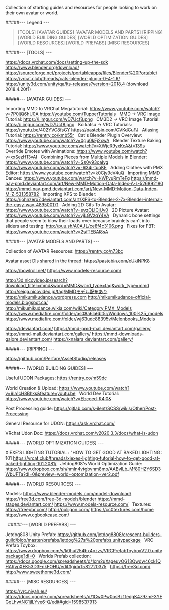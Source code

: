 Collection of starting guides and resources for people looking to work on their own avatar or world.

 #####--- Legend ---
 
>[TOOLS] 
>[AVATAR GUIDES]
>[AVATAR MODELS AND PARTS]
>[RIPPING]
>[WORLD BUILDING GUIDES]
>[WORLD OPTIMIZATION GUIDES]
>[WORLD RESOURCES] 
>[WORLD PREFABS] 
>[MISC RESOURCES]



 #####--- [TOOLS] --- 

https://docs.vrchat.com/docs/setting-up-the-sdk
https://www.blender.org/download/
https://sourceforge.net/projects/portableapps/files/Blender%20Portable/
https://vrcat.club/threads/cats-blender-plugin-0-4-1.6/
https://unity3d.com/unity/qa/lts-releases?version=2018.4 (download 2018.4.20f1)
 


 #####--- [AVATAR GUIDES] --- 

Importing MMD to VRChat Megatutorial:
https://www.youtube.com/watch?v=7P0ljQ6hU0A
https://youtube.com/TupperTutorials
 
MMD -> VRC Image Tutorial: https://i.imgur.com/wD7Ucf8.png
 
CM3D2 -> VRC Image Tutorial: https://i.imgur.com/wD7Ucf8.png
 
Koikatsu -> VRC Tutorials:
https://youtu.be/402YVC8fsGY
~~https://pastebin.com/CVKdCuFJ~~
 
Atlasing Tutorial: https://rentry.co/kmb55r
 
Cat's Blender Plugin Overview: https://www.youtube.com/watch?v=0gu0kEj2xwA
 
Blender Texture Baking Tutorial: https://www.youtube.com/watch?v=XWjeR9yxKcA&t=139s
 
Override Emotes with Animations: https://www.youtube.com/watch?v=xxSezH13vAI
 
Combining Pieces from Multiple Models in Blender:
https://www.youtube.com/watch?v=Ss0y93oaIvg
https://www.youtube.com/watch?v=-634i-tuoKE
 
Adding Clothes with PMX Editor: https://www.youtube.com/watch?v=k0Cjy9cV4uQ
 
Importing MMD Dances:
https://www.youtube.com/watch?v=kWFvuRmTeFg
https://mmd-nay-pmd.deviantart.com/art/New-MMD-Motion-Data-Index-A-L-526892180
https://mmd-nay-pmd.deviantart.com/art/New-MMD-Motion-Data-Index-M-Z-531358782
 
Importing XPS to Blender: https://johnzero7.deviantart.com/art/XPS-to-Blender-2-7x-Blender-internal-the-easy-way-489500171
 
Adding 2D Gifs To Avatar: https://www.youtube.com/watch?v=evzOLICiUv0
 
2D Picture Avatar: https://www.youtube.com/watch?v=vjLGVzqY4VA
 
Dynamic bone settings that people seem to blow their loads over because brainlets can't into sliders and testing:
http://puu.sh/A0AJL/ce8f4c3106.png
 
Fixes for FBT: https://www.youtube.com/watch?v=2sfTEBAl8sA



 #####--- [AVATAR MODELS AND PARTS] --- 

Collection of AVATAR Resources: https://rentry.co/n73bc

Avatar asset Dls shared in the thread: ~~https://pastebin.com/cUkiNPK8~~
 
https://bowlroll.net/
https://www.models-resource.com/
 
http://3d.nicovideo.jp/search?download_filter=mmd&word=MMD&word_type=tag&work_type=mmd
http://seiga.nicovideo.jp/tag/MMDモデル配布あり
https://mikumikudance.wordpress.com
http://mikumikudance-official-models.blogspot.ca/
http://mikumikudance.wikia.com/wiki/Category:PMX_Models
https://www.mediafire.com/folder/as08a6la6bt5r/Windows_100%25_models
https://www.mediafire.com/folder/wj63udc88395v/Melonbooks_Models
 
https://deviantart.com/
https://mmd-pmd-mall.deviantart.com/gallery/
https://mmd-mall.deviantart.com/gallery/
https://mmd-downloads-galore.deviantart.com/
https://xnalara.deviantart.com/gallery/



 #####--- [RIPPING] --- 

https://github.com/Perfare/AssetStudio/releases 



 #####--- [WORLD BUILDING GUIDES] --- 

Useful UDON Packages: https://rentry.co/m59dc

World Creation & Upload: https://www.youtube.com/watch?v=9la1cH8Bhks&feature=youtu.be
 
World Dev Tutorial: https://www.youtube.com/watch?v=Ebcoed-K4i0&

Post Processing guide: https://gitlab.com/s-ilent/SCSS/wikis/Other/Post-Processing

General Resource for UDON: https://ask.vrchat.com/

VRchat Udon Doc: https://docs.vrchat.com/v2020.3.3/docs/what-is-udon



 #####--- [WORLD OPTIMIZATION GUIDES] --- 

XIEXE'S LIGHTING TUTORIAL : "HOW TO GET GOOD AT BAKED LIGHTING : 101
https://vrcat.club/threads/xiexes-lighting-tutorial-how-to-get-good-at-baked-lighting-101.2081/
 
Jetdog808's World Optimization Guide:
https://www.dropbox.com/sh/hmln4vtgbvnm8mp/AABvlLb_Mf80HZY6SD3WbUFTa?dl=0&preview=world+optomization+ver2.pdf
 
 

 #####--- [WORLD RESOURCES] --- 

Models:
https://www.blender-models.com/model-download/
https://free3d.com/free-3d-models/blender
https://mmd-stages.deviantart.com/
https://www.models-resource.com/
 
Textures:
https://freepbr.com/
http://poliigon.com/
https://cc0textures.com/home
https://www.cgbookcase.com/


 
 #####--- [WORLD PREFABS] --- 

Jetdog808 Unity Prefab:
https://github.com/jetdog8808/crescent-builders-guild/blob/master/prefabs/jetdog%27s%20prefabs.unitypackage
 
VRC Prefab Toybox:
https://www.dropbox.com/s/k0hui254bx4ozzv/VRCPrefabToyboxV2.0.unitypackage?dl=0
 
Worlds Prefab collection:
https://docs.google.com/spreadsheets/d/1cm2uXageuvOG13Qwdw46ck1QHARypXEK53D3EnkFOHU/edit#gid=1582720375
 
https://free3d.com/
http://www.sweethome3d.com/



 #####--- [MISC RESOURCES] --- 

https://vrc.niyah.eu/
https://docs.google.com/spreadsheets/d/1Cw0Pw0osBz11edgK4z9zmF3YEGqLhwtNC1jILYve6-Q/edit#gid=1598537913